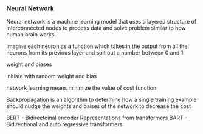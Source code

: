### Neural Network
Neural network is a machine learning model that uses a layered structure of interconnected nodes to process data and solve problem similar to how human brain works

Imagine each neuron as a function which takes in the output from all the neurons from its previous layer and spit out a number between 0 and 1

weight and biases


initiate with random weight and bias

network learning means minimize the value of cost function

Backpropagation is an algorithm to determine how a single training example should nudge the weights and baises of the network to decrease the cost 

BERT - Bidirectoinal encoder Representations from transformers
BART - Bidirectional and auto regressive transformers